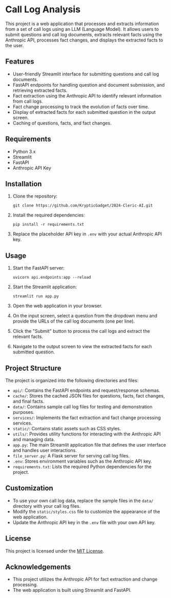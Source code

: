 # Call Log Analysis

This project is a web application that processes and extracts information from a set of call logs using an LLM (Language Model). It allows users to submit questions and call log documents, extracts relevant facts using the Anthropic API, processes fact changes, and displays the extracted facts to the user.

## Features

- User-friendly Streamlit interface for submitting questions and call log documents.
- FastAPI endpoints for handling question and document submission, and retrieving extracted facts.
- Fact extraction using the Anthropic API to identify relevant information from call logs.
- Fact change processing to track the evolution of facts over time.
- Display of extracted facts for each submitted question in the output screen.
- Caching of questions, facts, and fact changes.

## Requirements

- Python 3.x
- Streamlit
- FastAPI
- Anthropic API Key

## Installation

1. Clone the repository:
   ```
   git clone https://github.com/KrypticGadget/2024-Cleric-AI.git
   ```
2. Install the required dependencies:
   ```
   pip install -r requirements.txt
   ```
3. Replace the placeholder API key in `.env` with your actual Anthropic API key.

## Usage

1. Start the FastAPI server:
   ```
   uvicorn api.endpoints:app --reload
   ```
2. Start the Streamlit application:
   ```
   streamlit run app.py
   ```
3. Open the web application in your browser.

4. On the input screen, select a question from the dropdown menu and provide the URLs of the call log documents (one per line).

5. Click the "Submit" button to process the call logs and extract the relevant facts.

6. Navigate to the output screen to view the extracted facts for each submitted question.

## Project Structure

The project is organized into the following directories and files:

- `api/`: Contains the FastAPI endpoints and request/response schemas.
- `cache/`: Stores the cached JSON files for questions, facts, fact changes, and final facts.
- `data/`: Contains sample call log files for testing and demonstration purposes.
- `services/`: Implements the fact extraction and fact change processing services.
- `static/`: Contains static assets such as CSS styles.
- `utils/`: Provides utility functions for interacting with the Anthropic API and managing data.
- `app.py`: The main Streamlit application file that defines the user interface and handles user interactions.
- `file_server.py`: A Flask server for serving call log files.
- `.env`: Stores environment variables such as the Anthropic API key.
- `requirements.txt`: Lists the required Python dependencies for the project.

## Customization

- To use your own call log data, replace the sample files in the `data/` directory with your call log files.
- Modify the `static/styles.css` file to customize the appearance of the web application.
- Update the Anthropic API key in the `.env` file with your own API key.

## License

This project is licensed under the [MIT License](LICENSE).

## Acknowledgements

- This project utilizes the Anthropic API for fact extraction and change processing.
- The web application is built using Streamlit and FastAPI.
